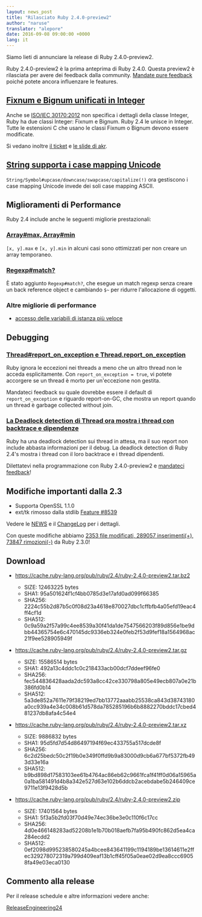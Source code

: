 ```yaml
---
layout: news_post
title: "Rilasciato Ruby 2.4.0-preview2"
author: "naruse"
translator: "alepore"
date: 2016-09-08 09:00:00 +0000
lang: it
---
```


Siamo lieti di annunciare la release di Ruby 2.4.0-preview2.

Ruby 2.4.0-preview2 è la prima anteprima di Ruby 2.4.0.
Questa preview2 è rilasciata per avere dei feedback dalla community.
[Mandate pure feedback](https://bugs.ruby-lang.org/projects/ruby/wiki/HowToReport)
poiché potete ancora influenzare le features.

## [Fixnum e Bignum unificati in Integer](https://bugs.ruby-lang.org/issues/12005)

Anche se [ISO/IEC 30170:2012](http://www.iso.org/iso/iso_catalogue/catalogue_tc/catalogue_detail.htm?csnumber=59579)
non specifica i dettagli della classe Integer, Ruby ha due classi Integer:
Fixnum e Bignum.
Ruby 2.4 le unisce in Integer.
Tutte le estensioni C che usano le classi Fixnum o Bignum devono essere
modificate.

Si vedano inoltre [il ticket](https://bugs.ruby-lang.org/issues/12005) e
[le slide di akr](http://www.a-k-r.org/pub/2016-09-08-rubykaigi-unified-integer.pdf).

## [String supporta i case mapping Unicode](https://bugs.ruby-lang.org/issues/10085)

`String/Symbol#upcase/downcase/swapcase/capitalize(!)` ora gestiscono i case
mapping Unicode invede dei soli case mapping ASCII.

## Miglioramenti di Performance

Ruby 2.4 include anche le seguenti migliorie prestazionali:

### [Array#max, Array#min](https://bugs.ruby-lang.org/issues/12172)

`[x, y].max` e `[x, y].min` in alcuni casi sono ottimizzati per non creare un
array temporaneo.

### [Regexp#match?](https://bugs.ruby-lang.org/issues/8110)

È stato aggiunto `Regexp#match?`, che esegue un match regexp senza creare un
back reference object e cambiando `$~` per ridurre l'allocazione di oggetti.

### Altre migliorie di performance

* [accesso delle variabili di istanza più veloce](https://bugs.ruby-lang.org/issues/12274)

## Debugging

### [Thread#report_on_exception e Thread.report_on_exception](https://bugs.ruby-lang.org/issues/6647)

Ruby ignora le eccezioni nei threads a meno che un altro thread non le acceda
esplicitamente.
Con `report_on_exception = true`, vi potete accorgere se un thread è morto per
un'eccezione non gestita.

Mandateci feedback su quale dovrebbe essere il default di `report_on_exception`
e riguardo report-on-GC, che mostra un report quando un thread è
garbage collected without join.

### [La Deadlock detection di Thread ora mostra i thread con backtrace e dipendenze](https://bugs.ruby-lang.org/issues/8214)

Ruby ha una deadlock detection sui thread in attesa, ma il suo report non
include abbasta informazioni per il debug.
La deadlock detection di Ruby 2.4's mostra i thread con il loro backtrace e i
thread dipendenti.

Dilettatevi nella programmazione con Ruby 2.4.0-preview2 e
[mandateci feedback](https://bugs.ruby-lang.org/projects/ruby/wiki/HowToReport)!

## Modifiche importanti dalla 2.3

* Supporta OpenSSL 1.1.0
* ext/tk rimosso dalla stdlib [Feature #8539](https://bugs.ruby-lang.org/issues/8539)

Vedere le [NEWS](https://github.com/ruby/ruby/blob/v2_4_0_preview2/NEWS)
e il [ChangeLog](https://github.com/ruby/ruby/blob/v2_4_0_preview2/ChangeLog)
per i dettagli.

Con queste modifiche abbiamo
[2353 file modificati, 289057 inserimenti(+), 73847 rimozioni(-)](https://github.com/ruby/ruby/compare/v2_3_0...v2_4_0_preview2)
da Ruby 2.3.0!

## Download

* <https://cache.ruby-lang.org/pub/ruby/2.4/ruby-2.4.0-preview2.tar.bz2>

  * SIZE:   12463225 bytes
  * SHA1:   95a501624f1cf4bb0785d3e17afd0ad099f66385
  * SHA256: 2224c55b2d87b5c0f08d23a4618e870027dbc1cffbfb4a05efd19eac4ff4cf1d
  * SHA512: 0c9a59a2f57a99c4ee8539a30f41da1de7547566203f89d856e1be9dbb44365754e6c470145dc9336eb324e0feb2f53d9fef18a1564968ac21f9ee528905949f

* <https://cache.ruby-lang.org/pub/ruby/2.4/ruby-2.4.0-preview2.tar.gz>

  * SIZE:   15586514 bytes
  * SHA1:   492a13c4ddc1c0c218433acb00dcf7ddeef96fe0
  * SHA256: fec544836428aada2dc593a8cc42ce330798a805e49ecb807a0e21b386fd0b14
  * SHA512: 5a3de852a7611e79f38219ed7bb13772aaabb25538ca843d38743180a0cc939a4e34c008b61d578da785285196b6b8882270bddc17cbed481237db8afa4c54e4

* <https://cache.ruby-lang.org/pub/ruby/2.4/ruby-2.4.0-preview2.tar.xz>

  * SIZE:   9886832 bytes
  * SHA1:   95d5fd7d54d86497194f69ec433755a517dcde8f
  * SHA256: 6c2d25bedc50c2f19b0e349f0ffd9b9a83000d9cb6a677bf5372fb493d33e16a
  * SHA512: b9bd898d17583103ee61b4764ac86eb62c9661fca1f41ff0d06a15965a0a1ba581491d4b8a342e527d63e102b6ddcb2acebdabe5b246409ce9711e13f9428d5b

* <https://cache.ruby-lang.org/pub/ruby/2.4/ruby-2.4.0-preview2.zip>

  * SIZE:   17401564 bytes
  * SHA1:   5f3a5b2fd03f70d49e74ec36be3e0c110f6c17cc
  * SHA256: 4d0e466148283ad52208b1e1b70b018aefb7fa95b490fc862d5ea4ca284ecdd2
  * SHA512: 0ef2098d995238580245a4bcee843641199c1194189be13614611e2ffec329278072319a799d409eaf13b1cff45f05a0eae02d9ea8ccc69058fa49e03eca0130

## Commento alla release

Per il release schedule e altre informazioni vedere anche:

[ReleaseEngineering24](https://bugs.ruby-lang.org/projects/ruby-master/wiki/ReleaseEngineering24)
